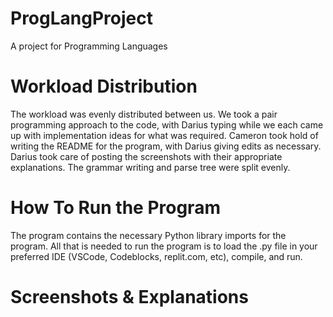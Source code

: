 # ProgLangProject
A project for Programming Languages

# Workload Distribution

The workload was evenly distributed between us. We took a pair programming approach to the code, with Darius typing while we each came up with implementation ideas for what was required. Cameron took hold of writing the README for the program, with Darius giving edits as necessary. Darius took care of posting the screenshots with their appropriate explanations. The grammar writing and parse tree were split evenly.

# How To Run the Program
The program contains the necessary Python library imports for the program. All that is needed to run the program is to load the .py file in your preferred IDE (VSCode, Codeblocks, replit.com, etc), compile, and run.

# Screenshots & Explanations
